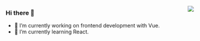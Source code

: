 <p>
  <a 
    href="https://github-readme-stats.vercel.app/api?username=13ruceYu&show_icons=true&count_private=true&hide_border=true&cache_seconds=1900" 
    target="_blank"
    rel="noopener noreferrer"
  >
    <img 
      align="right" 
      src="https://github-readme-stats.vercel.app/api?username=wsydxiangwang&show_icons=true&count_private=true&hide_border=true&cache_seconds=1900"
    >
  </a>
</p>


### Hi there 👋

- 🔭 I’m currently working on frontend development with Vue.
- 🌱 I’m currently learning React.
